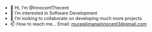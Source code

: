 - 👋 Hi, I’m @InnocentThecent
- 👀 I’m interested in Software Development
- 💞️ I’m looking to collaborate on developing much more projects
- 📫 How to reach me... Email: muragijimanainnocent3@gmail.com

<!---
InnocentThecent/InnocentThecent is a ✨ special ✨ repository because its `README.md` (this file) appears on your GitHub profile.
You can click the Preview link to take a look at your changes.
--->
